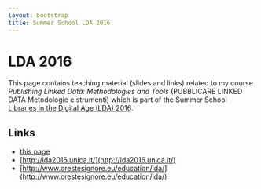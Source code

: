 ```yaml
---
layout: bootstrap
title: Summer School LDA 2016 
---
```


LDA 2016
========
This page contains teaching material (slides and links) related to my course *Publishing Linked Data: Methodologies and Tools* (PUBBLICARE LINKED DATA
Metodologie e strumenti) which is part of the Summer School [Libraries in the Digital Age (LDA) 2016](http://lda2016.unica.it/).

Links
-----
 - [this page](http://atzori.webofcode.org/lda2016/)
 - [http://lda2016.unica.it/](http://lda2016.unica.it/)
 - [http://www.orestesignore.eu/education/lda/](http://www.orestesignore.eu/education/lda/)
